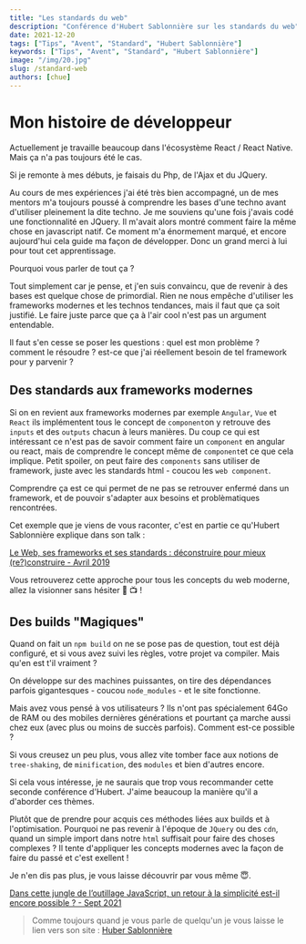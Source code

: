 ```yaml
---
title: "Les standards du web"
description: "Conférence d'Hubert Sablonnière sur les standards du web"
date: 2021-12-20
tags: ["Tips", "Avent", "Standard", "Hubert Sablonnière"]
keywords: ["Tips", "Avent", "Standard", "Hubert Sablonnière"]
image: "/img/20.jpg"
slug: /standard-web
authors: [chue]
---
```


# Mon histoire de développeur

Actuellement je travaille beaucoup dans l'écosystème React / React Native. Mais ça n'a pas toujours été le cas.

Si je remonte à mes débuts, je faisais du Php, de l'Ajax et du JQuery.

Au cours de mes expériences j'ai été très bien accompagné, un de mes mentors m'a toujours poussé à comprendre les bases d'une techno avant d'utiliser pleinement la dite techno.
Je me souviens qu'une fois j'avais codé une fonctionnalité en JQuery. Il m'avait alors montré comment faire la même chose en javascript natif. Ce moment m'a énormement marqué, et encore aujourd'hui cela guide ma façon de développer. Donc un grand merci à lui pour tout cet apprentissage.

<!--truncate-->

Pourquoi vous parler de tout ça ?

Tout simplement car je pense, et j'en suis convaincu, que de revenir à des bases est quelque chose de primordial. Rien ne nous empêche d'utiliser les frameworks modernes et les technos tendances, mais il faut que ça soit justifié. Le faire juste parce que ça à l'air cool n'est pas un argument entendable.

Il faut s'en cesse se poser les questions : quel est mon problème ? comment le résoudre ? est-ce que j'ai réellement besoin de tel framework pour y parvenir ?

## Des standards aux frameworks modernes

Si on en revient aux frameworks modernes par exemple `Angular`, `Vue` et `React` ils implémentent tous le concept de `component`on y retrouve des `inputs` et des `outputs` chacun à leurs manières. Du coup ce qui est intéressant ce n'est pas de savoir comment faire un `component` en angular ou react, mais de comprendre le concept même de `component`et ce que cela implique.
Petit spoiler, on peut faire des `components` sans utiliser de framework, juste avec les standards html - coucou les `web component`.

Comprendre ça est ce qui permet de ne pas se retrouver enfermé dans un framework, et de pouvoir s'adapter aux besoins et problèmatiques rencontrées.

Cet exemple que je viens de vous raconter, c'est en partie ce qu'Hubert Sablonnière explique dans son talk :

[Le Web, ses frameworks et ses standards : déconstruire pour mieux (re?)construire - Avril 2019](https://www.youtube.com/watch?v=uFxVH5mFAKg)

Vous retrouverez cette approche pour tous les concepts du web moderne, allez la visionner sans hésiter 🎥 📺 !

## Des builds "Magiques"

Quand on fait un `npm build` on ne se pose pas de question, tout est déjà configuré, et si vous avez suivi les règles, votre projet va compiler.
Mais qu'en est t'il vraiment ?

On développe sur des machines puissantes, on tire des dépendances parfois gigantesques - coucou `node_modules` - et le site fonctionne.

Mais avez vous pensé à vos utilisateurs ? Ils n'ont pas spécialement 64Go de RAM ou des mobiles dernières générations et pourtant ça marche aussi chez eux (avec plus ou moins de succès parfois). Comment est-ce possible ?

Si vous creusez un peu plus, vous allez vite tomber face aux notions de `tree-shaking`, de `minification`, des `modules` et bien d'autres encore.

Si cela vous intéresse, je ne saurais que trop vous recommander cette seconde conférence d'Hubert.
J'aime beaucoup la manière qu'il a d'aborder ces thèmes.

Plutôt que de prendre pour acquis ces méthodes liées aux builds et à l'optimisation. Pourquoi ne pas revenir à l'époque de `JQuery` ou des `cdn`, quand un simple import dans notre `html` suffisait pour faire des choses complexes ? Il tente d'appliquer les concepts modernes avec la façon de faire du passé et c'est exellent !

Je n'en dis pas plus, je vous laisse découvrir par vous même 😇.

[Dans cette jungle de l’outillage JavaScript, un retour à la simplicité est-il encore possible ? - Sept 2021](https://www.youtube.com/watch?v=t52gxrBGAIQ)

> Comme toujours quand je vous parle de quelqu'un je vous laisse le lien vers son site : [Huber Sablonnière](https://www.hsablonniere.com)

